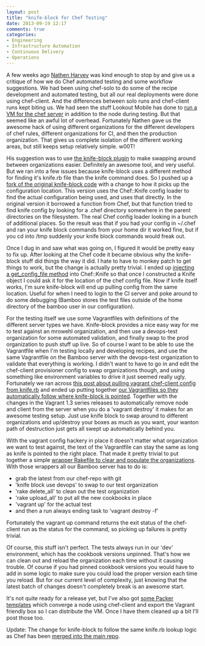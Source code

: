 ```yaml
---
layout: post
title: "knife-block for Chef Testing"
date: 2013-09-19 12:17
comments: true
categories: 
- Engineering
- Infrastructure Automation
- Continuous Delivery
- Operations
---
```

A few weeks ago [Nathen Harvey](https://github.com/nathenharvey) was kind
enough to stop by and give us a critique of how we do Chef automated testing
and some workflow suggestions. We had been using chef-solo
to do some of the recipe development and automated testing, but all our real
deployments were done using chef-client. And the differences
between solo runs and chef-client runs kept biting us. We had seen the stuff
Lookout Mobile has done to 
[run a VM for the chef server](http://hackers.lookout.com/2012/04/cookout-at-lookout-with-chef/)
in addition to the node during testing. But that seemed like an awful lot of
overhead. Fortunately Nathen gave us the awesome hack of using different
organizations for the different developers of chef rules, different
organizations for CI, and then the production organization. That gives us
complete isolation of the different working areas, but still keeps setup
relatively simple. w00T!

His suggestion was to use
[the knife-block plugin](https://github.com/greenandsecure/knife-block)
to make swapping around between organizations easier. Definitely an awesome
tool, and very useful. But we ran into a few issues because 
knife-block uses a different method for finding it's knife.rb file than the
knife command does. So I pushed up a
[fork of the original knife-block code](https://github.com/mikerowehl/knife-block)
with a change to how it picks up the configuration location. This version uses
the Chef::Knife config loader to find the actual configuration being used,
and uses that directly. In the original version it borrowed a function from
Chef, but that function tried to find knife config by looking for a .chef
directory somewhere in the parent directories on the filesystem. The real
Chef config loader looking in a bunch of additional places.
So the result was that if you had your
config in ~/.chef and ran your knife block commands from your home dir it worked
fine, but if you cd into /tmp suddenly your knife block commands
would freak out.

Once I dug in and saw what was going on, I figured it would be pretty easy to
fix up. After looking at the Chef code it became obvious why the knife-block
stuff did things the way it did. I hate to have to monkey patch to get things
to work, but the change is actually pretty trivial. I ended up
[injecting a get_config_file method](https://github.com/mikerowehl/knife-block/blob/494b8c08a45c17c1335a97e4a6a6b08ecdc73c11/lib/chef/knife/block.rb)
into Chef::Knife so that once I constructed a Knife object I could ask it for
the location of the chef config file. Now if knife itself works, I'm sure 
knife-block will end up pulling config from the same location. Useful for when
I need to login to the CI server and poke around to do some debugging 
(Bamboo stores the test files outside of the home directory of the bamboo
user in our configuration).

For the testing itself we use some Vagrantfiles with definitions of the
different server types we have. Knife-block provides a nice easy way for me
to test against an mrowehl organization, and then use a devops-test 
organization for some automated validation, and finally swap to the prod
organization to push stuff up live. So of course I want to be able to use
the Vagrantfile when I'm testing locally and developing recipes, and use the
same Vagrantfile on the Bamboo server with the devops-test organization to
validate that everything is working. I didn't want to have to go in and edit
the chef-client provisioner config to swap organizations though, and using
something like environment variables to drive it just seemed really ugly.
Fortunately we ran across 
[this post about pulling vagrant chef-client config from knife.rb](https://coderwall.com/p/dt1idw)
and ended up putting together
[our Vagrantfiles so they automatically follow where knife-block is pointed](https://gist.github.com/mikerowehl/6631396).
Together with the changes in the Vagrant 1.3 series releases to automatically
remove node and client from the server when you do a 'vagrant destroy' it
makes for an awesome testing setup. Just use knife block to swap around to
different organizations and up/destroy your boxes as much as you want,
your wanton path of destruction just gets all swept up automatically behind
you.

With the vagrant config hackery in place it doesn't matter what
organization we want to test against, the text
of the Vagrantfile can stay the same as long as knife is pointed to the right
place. That made it pretty trivial to put together a simple
[wrapper Rakefile to clear and populate the organizations](https://gist.github.com/mikerowehl/6631010).
With those wrappers all our Bamboo server has to do is:

* grab the latest from our chef-repo with git
* 'knife block use devops' to swap to our test organization
* 'rake delete\_all' to clean out the test organization
* 'rake upload\_all' to put all the new cookbooks in place
* 'vagrant up' for the actual test
* and then a run always ending task to 'vagrant destroy -f'

Fortunately the vagrant up command returns the exit status of the chef-client
run as the status for the command, so picking up failures is pretty trivial.

Of course, this stuff isn't perfect. The tests always run in our 'dev'
environment, which has the cookbook versions unpinned. That's how we can clean
out and reload the organization each time without it causing trouble. Of
course if you had pinned cookbook versions you would have to add in some logic
to make sure you could load the proper version each time you reload. But for
our current level of complexity, just knowing that the latest batch of changes
doesn't completely break is an awesome start.

It's not quite ready for a release yet, but I've also got
[some Packer templates](http://www.packer.io/) which converge a node using
chef-client and export the Vagrant friendly box so I can distribute the VM.
Once I have them cleaned up a bit I'll post those too.

Update: The change for knife-block to follow the same knife.rb lookup logic
as Chef has been
[merged into the main repo](https://github.com/greenandsecure/knife-block/pull/10).
